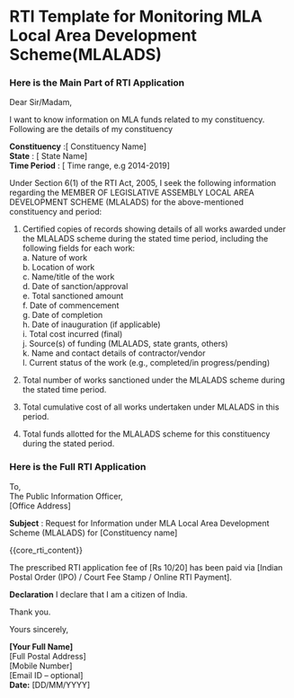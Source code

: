 # RTI Template for Monitoring MLA Local Area Development Scheme(MLALADS)

<!-- START Main Part of RTI Application-->
### Here is the Main Part of RTI Application

Dear Sir/Madam,

I want to know information on MLA funds related to my constituency. Following are the details of my constituency

**Constituency** :\[ Constituency Name\]  
**State** : \[ State Name\]  
**Time Period** : \[ Time range, e.g 2014-2019\]

Under Section 6(1) of the RTI Act, 2005, I seek the following information regarding the MEMBER OF LEGISLATIVE ASSEMBLY LOCAL AREA DEVELOPMENT SCHEME (MLALADS) for the above-mentioned constituency and period:

1. Certified copies of records showing details of all works awarded under the MLALADS scheme during the stated time period, including the following fields for each work:  
    a. Nature of work  
    b. Location of work  
    c. Name/title of the work  
    d. Date of sanction/approval  
    e. Total sanctioned amount  
    f. Date of commencement  
    g. Date of completion  
    h. Date of inauguration (if applicable)  
    i. Total cost incurred (final)  
    j. Source(s) of funding (MLALADS, state grants, others)  
    k. Name and contact details of contractor/vendor  
    l. Current status of the work (e.g., completed/in progress/pending)

2. Total number of works sanctioned under the MLALADS scheme during the stated time period.

3. Total cumulative cost of all works undertaken under MLALADS in this period.

4. Total funds allotted for the MLALADS scheme for this constituency during the stated period.

<!-- END OF Main Part of RTI Application -->

### Here is the Full RTI Application

To,  
The Public Information Officer,  
[Office Address]

**Subject** : Request for Information under MLA Local Area Development Scheme (MLALADS) for \[Constituency name\]

{{core_rti_content}}

The prescribed RTI application fee of \[Rs 10/20\] has been paid via \[Indian Postal Order (IPO) / Court Fee Stamp / Online RTI Payment\].

**Declaration** I declare that I am a citizen of India.


Thank you.

Yours sincerely,

**\[Your Full Name\]**  
[Full Postal Address]  
[Mobile Number]  
[Email ID – optional]  
**Date:** \[DD/MM/YYYY\]  
